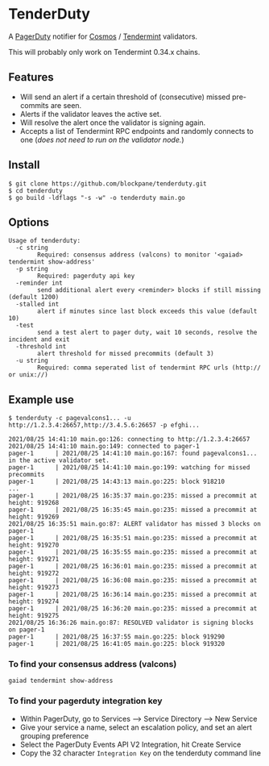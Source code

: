 # TenderDuty

A [PagerDuty](https://github.com/PagerDuty/go-pagerduty) notifier for [Cosmos](https://github.com/cosmos/cosmos-sdk) / [Tendermint](https://github.com/tendermint/tendermint) validators.

This will probably only work on Tendermint 0.34.x chains.

## Features

- Will send an alert if a certain threshold of (consecutive) missed pre-commits are seen.
- Alerts if the validator leaves the active set.
- Will resolve the alert once the validator is signing again.
- Accepts a list of Tendermint RPC endpoints and randomly connects to one (_does not need to run on the validator node._)

## Install

```shell
$ git clone https://github.com/blockpane/tenderduty.git
$ cd tenderduty
$ go build -ldflags "-s -w" -o tenderduty main.go
```

## Options

```text
Usage of tenderduty:
  -c string
        Required: consensus address (valcons) to monitor '<gaiad> tendermint show-address'
  -p string
        Required: pagerduty api key
  -reminder int
        send additional alert every <reminder> blocks if still missing (default 1200)
  -stalled int
        alert if minutes since last block exceeds this value (default 10)
  -test
        send a test alert to pager duty, wait 10 seconds, resolve the incident and exit
  -threshold int
        alert threshold for missed precommits (default 3)
  -u string
        Required: comma seperated list of tendermint RPC urls (http:// or unix://)
```

## Example use

```shell
$ tenderduty -c pagevalcons1... -u http://1.2.3.4:26657,http://3.4.5.6:26657 -p efghi...

2021/08/25 14:41:10 main.go:126: connecting to http://1.2.3.4:26657
2021/08/25 14:41:10 main.go:149: connected to pager-1
pager-1      | 2021/08/25 14:41:10 main.go:167: found pagevalcons1... in the active validator set.
pager-1      | 2021/08/25 14:41:10 main.go:199: watching for missed precommits
pager-1      | 2021/08/25 14:43:13 main.go:225: block 918210
...
pager-1      | 2021/08/25 16:35:37 main.go:235: missed a precommit at height: 919268
pager-1      | 2021/08/25 16:35:45 main.go:235: missed a precommit at height: 919269
2021/08/25 16:35:51 main.go:87: ALERT validator has missed 3 blocks on pager-1
pager-1      | 2021/08/25 16:35:51 main.go:235: missed a precommit at height: 919270
pager-1      | 2021/08/25 16:35:55 main.go:235: missed a precommit at height: 919271
pager-1      | 2021/08/25 16:36:01 main.go:235: missed a precommit at height: 919272
pager-1      | 2021/08/25 16:36:08 main.go:235: missed a precommit at height: 919273
pager-1      | 2021/08/25 16:36:14 main.go:235: missed a precommit at height: 919274
pager-1      | 2021/08/25 16:36:20 main.go:235: missed a precommit at height: 919275
2021/08/25 16:36:26 main.go:87: RESOLVED validator is signing blocks on pager-1
pager-1      | 2021/08/25 16:37:55 main.go:225: block 919290
pager-1      | 2021/08/25 16:41:05 main.go:225: block 919320
```

### To find your consensus address (valcons)

```shell
gaiad tendermint show-address
```

### To find your pagerduty integration key

- Within PagerDuty, go to Services --> Service Directory --> New Service
- Give your service a name, select an escalation policy, and set an alert grouping preference
- Select the PagerDuty Events API V2 Integration, hit Create Service
- Copy the 32 character `Integration Key` on the tenderduty command line

